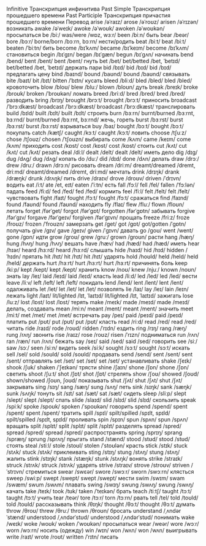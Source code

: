  
Infinitive	Транскрипция инфинитива	Past Simple	Транскрипция прошедшего времени	Past Participle	Транскрипция причастия прошедшего времени	Перевод
arise	/əˈraɪz/	arose	/əˈroʊz/	arisen	/əˈrɪzən/	возникать
awake	/əˈweɪk/	awoke	/əˈwoʊk/	awoken	/əˈwoʊkən/	просыпаться
be	/biː/	was/were	/wɒz, wɜːr/	been	/biːn/	быть
bear	/beər/	bore	/bɔːr/	borne/born	/bɔːrn, bɔːrn/	нести/родить
beat	/biːt/	beat	/biːt/	beaten	/ˈbiːtn/	бить
become	/bɪˈkʌm/	became	/bɪˈkeɪm/	become	/bɪˈkʌm/	становиться
begin	/bɪˈɡɪn/	began	/bɪˈɡæn/	begun	/bɪˈɡʌn/	начинать
bend	/bend/	bent	/bent/	bent	/bent/	гнуть
bet	/bet/	bet/betted	/bet, ˈbetɪd/	bet/betted	/bet, ˈbetɪd/	держать пари
bid	/bɪd/	bid	/bɪd/	bid	/bɪd/	предлагать цену
bind	/baɪnd/	bound	/baʊnd/	bound	/baʊnd/	связывать
bite	/baɪt/	bit	/bɪt/	bitten	/ˈbɪtn/	кусать
bleed	/bliːd/	bled	/bled/	bled	/bled/	кровоточить
blow	/bloʊ/	blew	/bluː/	blown	/bloʊn/	дуть
break	/breɪk/	broke	/broʊk/	broken	/ˈbroʊkən/	ломать
breed	/briːd/	bred	/bred/	bred	/bred/	разводить
bring	/brɪŋ/	brought	/brɔːt/	brought	/brɔːt/	приносить
broadcast	/ˈbrɔːdkæst/	broadcast	/ˈbrɔːdkæst/	broadcast	/ˈbrɔːdkæst/	транслировать
build	/bɪld/	built	/bɪlt/	built	/bɪlt/	строить
burn	/bɜːrn/	burnt/burned	/bɜːrnt, bɜːrnd/	burnt/burned	/bɜːrnt, bɜːrnd/	жечь, гореть
burst	/bɜːrst/	burst	/bɜːrst/	burst	/bɜːrst/	взрываться
buy	/baɪ/	bought	/bɔːt/	bought	/bɔːt/	покупать
catch	/kætʃ/	caught	/kɔːt/	caught	/kɔːt/	ловить
choose	/tʃuːz/	chose	/tʃoʊz/	chosen	/ˈtʃoʊzn/	выбирать
come	/kʌm/	came	/keɪm/	come	/kʌm/	приходить
cost	/kɒst/	cost	/kɒst/	cost	/kɒst/	стоить
cut	/kʌt/	cut	/kʌt/	cut	/kʌt/	резать
deal	/diːl/	dealt	/delt/	dealt	/delt/	иметь дело
dig	/dɪɡ/	dug	/dʌɡ/	dug	/dʌɡ/	копать
do	/duː/	did	/dɪd/	done	/dʌn/	делать
draw	/drɔː/	drew	/druː/	drawn	/drɔːn/	рисовать
dream	/driːm/	dreamt/dreamed	/dremt, driːmd/	dreamt/dreamed	/dremt, driːmd/	мечтать
drink	/drɪŋk/	drank	/dræŋk/	drunk	/drʌŋk/	пить
drive	/draɪv/	drove	/droʊv/	driven	/ˈdrɪvn/	водить
eat	/iːt/	ate	/et, eɪt/	eaten	/ˈiːtn/	есть
fall	/fɔːl/	fell	/fel/	fallen	/ˈfɔːlən/	падать
feed	/fiːd/	fed	/fed/	fed	/fed/	кормить
feel	/fiːl/	felt	/felt/	felt	/felt/	чувствовать
fight	/faɪt/	fought	/fɔːt/	fought	/fɔːt/	сражаться
find	/faɪnd/	found	/faʊnd/	found	/faʊnd/	находить
fly	/flaɪ/	flew	/fluː/	flown	/floʊn/	летать
forget	/fərˈɡet/	forgot	/fərˈɡɒt/	forgotten	/fərˈɡɒtn/	забывать
forgive	/fərˈɡɪv/	forgave	/fərˈɡeɪv/	forgiven	/fərˈɡɪvn/	прощать
freeze	/friːz/	froze	/froʊz/	frozen	/ˈfroʊzn/	замерзать
get	/ɡet/	got	/ɡɒt/	got/gotten	/ˈɡɒtn/	получать
give	/ɡɪv/	gave	/ɡeɪv/	given	/ˈɡɪvn/	давать
go	/ɡoʊ/	went	/went/	gone	/ɡɒn/	идти
grow	/ɡroʊ/	grew	/ɡruː/	grown	/ɡroʊn/	расти
hang	/hæŋ/	hung	/hʌŋ/	hung	/hʌŋ/	вешать
have	/hæv/	had	/hæd/	had	/hæd/	иметь
hear	/hɪər/	heard	/hɜːrd/	heard	/hɜːrd/	слышать
hide	/haɪd/	hid	/hɪd/	hidden	/ˈhɪdn/	прятать
hit	/hɪt/	hit	/hɪt/	hit	/hɪt/	ударять
hold	/hoʊld/	held	/held/	held	/held/	держать
hurt	/hɜːrt/	hurt	/hɜːrt/	hurt	/hɜːrt/	причинять боль
keep	/kiːp/	kept	/kept/	kept	/kept/	хранить
know	/noʊ/	knew	/njuː/	known	/noʊn/	знать
lay	/leɪ/	laid	/leɪd/	laid	/leɪd/	класть
lead	/liːd/	led	/led/	led	/led/	вести
leave	/liːv/	left	/left/	left	/left/	покидать
lend	/lend/	lent	/lent/	lent	/lent/	одалживать
let	/let/	let	/let/	let	/let/	позволять
lie	/laɪ/	lay	/leɪ/	lain	/leɪn/	лежать
light	/laɪt/	lit/lighted	/lɪt, ˈlaɪtɪd/	lit/lighted	/lɪt, ˈlaɪtɪd/	зажигать
lose	/luːz/	lost	/lɒst/	lost	/lɒst/	терять
make	/meɪk/	made	/meɪd/	made	/meɪd/	делать, создавать
mean	/miːn/	meant	/ment/	meant	/ment/	значить
meet	/miːt/	met	/met/	met	/met/	встречать
pay	/peɪ/	paid	/peɪd/	paid	/peɪd/	платить
put	/pʊt/	put	/pʊt/	put	/pʊt/	класть
read	/riːd/	read	/red/	read	/red/	читать
ride	/raɪd/	rode	/roʊd/	ridden	/ˈrɪdn/	ездить
ring	/rɪŋ/	rang	/ræŋ/	rung	/rʌŋ/	звонить
rise	/raɪz/	rose	/roʊz/	risen	/ˈrɪzn/	подниматься
run	/rʌn/	ran	/ræn/	run	/rʌn/	бежать
say	/seɪ/	said	/sed/	said	/sed/	говорить
see	/siː/	saw	/sɔː/	seen	/siːn/	видеть
seek	/siːk/	sought	/sɔːt/	sought	/sɔːt/	искать
sell	/sel/	sold	/soʊld/	sold	/soʊld/	продавать
send	/send/	sent	/sent/	sent	/sent/	отправлять
set	/set/	set	/set/	set	/set/	устанавливать
shake	/ʃeɪk/	shook	/ʃʊk/	shaken	/ˈʃeɪkən/	трясти
shine	/ʃaɪn/	shone	/ʃɒn/	shone	/ʃɒn/	светить
shoot	/ʃuːt/	shot	/ʃɒt/	shot	/ʃɒt/	стрелять
show	/ʃoʊ/	showed	/ʃoʊd/	shown/showed	/ʃoʊn, ʃoʊd/	показывать
shut	/ʃʌt/	shut	/ʃʌt/	shut	/ʃʌt/	закрывать
sing	/sɪŋ/	sang	/sæŋ/	sung	/sʌŋ/	петь
sink	/sɪŋk/	sank	/sæŋk/	sunk	/sʌŋk/	тонуть
sit	/sɪt/	sat	/sæt/	sat	/sæt/	сидеть
sleep	/sliːp/	slept	/slept/	slept	/slept/	спать
slide	/slaɪd/	slid	/slɪd/	slid	/slɪd/	скользить
speak	/spiːk/	spoke	/spoʊk/	spoken	/ˈspoʊkən/	говорить
spend	/spend/	spent	/spent/	spent	/spent/	тратить
spill	/spɪl/	spilt/spilled	/spɪlt, spɪld/	spilt/spilled	/spɪlt, spɪld/	проливать
spin	/spɪn/	spun	/spʌn/	spun	/spʌn/	вращать
split	/splɪt/	split	/splɪt/	split	/splɪt/	разделять
spread	/spred/	spread	/spred/	spread	/spred/	распространять
spring	/sprɪŋ/	sprang	/spræŋ/	sprung	/sprʌŋ/	прыгать
stand	/stænd/	stood	/stʊd/	stood	/stʊd/	стоять
steal	/stiːl/	stole	/stoʊl/	stolen	/ˈstoʊlən/	красть
stick	/stɪk/	stuck	/stʌk/	stuck	/stʌk/	приклеивать
sting	/stɪŋ/	stung	/stʌŋ/	stung	/stʌŋ/	жалить
stink	/stɪŋk/	stank	/stæŋk/	stunk	/stʌŋk/	вонять
strike	/straɪk/	struck	/strʌk/	struck	/strʌk/	ударять
strive	/straɪv/	strove	/stroʊv/	striven	/ˈstrɪvn/	стремиться
swear	/swɛər/	swore	/swɔːr/	sworn	/swɔːrn/	клясться
sweep	/swiːp/	swept	/swept/	swept	/swept/	мести
swim	/swɪm/	swam	/swæm/	swum	/swʌm/	плавать
swing	/swɪŋ/	swung	/swʌŋ/	swung	/swʌŋ/	качать
take	/teɪk/	took	/tʊk/	taken	/ˈteɪkən/	брать
teach	/tiːtʃ/	taught	/tɔːt/	taught	/tɔːt/	учить
tear	/teər/	tore	/tɔːr/	torn	/tɔːrn/	рвать
tell	/tel/	told	/toʊld/	told	/toʊld/	рассказывать
think	/θɪŋk/	thought	/θɔːt/	thought	/θɔːt/	думать
throw	/θroʊ/	threw	/θruː/	thrown	/θroʊn/	бросать
understand	/ˌʌndərˈstænd/	understood	/ˌʌndərˈstʊd/	understood	/ˌʌndərˈstʊd/	понимать
wake	/weɪk/	woke	/woʊk/	woken	/ˈwoʊkən/	просыпаться
wear	/weər/	wore	/wɔːr/	worn	/wɔːrn/	носить (одежду)
win	/wɪn/	won	/wʌn/	won	/wʌn/	выигрывать
write	/raɪt/	wrote	/roʊt/	written	/ˈrɪtn/	писать
